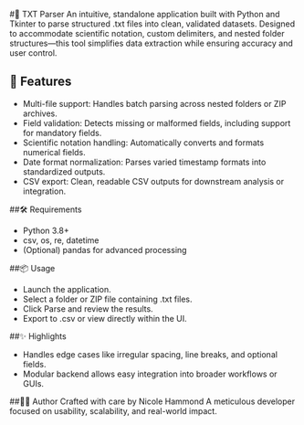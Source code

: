 #📄 TXT Parser
An intuitive, standalone application built with Python and Tkinter to parse structured .txt files into clean, validated datasets. Designed to accommodate scientific notation, custom delimiters, and nested folder structures—this tool simplifies data extraction while ensuring accuracy and user control.

## 🚀 Features
- Multi-file support: Handles batch parsing across nested folders or ZIP archives.
- Field validation: Detects missing or malformed fields, including support for mandatory fields.
- Scientific notation handling: Automatically converts and formats numerical fields.
- Date format normalization: Parses varied timestamp formats into standardized outputs.
- CSV export: Clean, readable CSV outputs for downstream analysis or integration.

##🛠 Requirements
- Python 3.8+
- csv, os, re, datetime
- (Optional) pandas for advanced processing

##📦 Usage
- Launch the application.
- Select a folder or ZIP file containing .txt files.
- Click Parse and review the results.
- Export to .csv or view directly within the UI.

##✨ Highlights
- Handles edge cases like irregular spacing, line breaks, and optional fields.
- Modular backend allows easy integration into broader workflows or GUIs.
  
##👩‍💻 Author
Crafted with care by Nicole Hammond
A meticulous developer focused on usability, scalability, and real-world impact.


